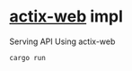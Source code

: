 # [actix-web](https://github.com/actix/actix-web) impl
Serving API Using actix-web

```bash
cargo run
```
